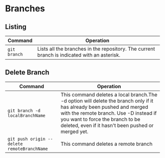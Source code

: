 # Branches
## Listing
| Command  | Operation |
| ------------- | ------------- |
| `git branch` |  Lists all the branches in the repository. The current branch is indicated with an asterisk. |
## Delete Branch

| Command  | Operation |
| ------------- | ------------- |
| `git branch -d localBranchName` | This command deletes a local branch.The -d option will delete the branch only if it has already been pushed and merged with the remote branch. Use -D instead if you want to force the branch to be deleted, even if it hasn't been pushed or merged yet. |
| `git push origin --delete remoteBranchName` | This command deletes a remote branch |
